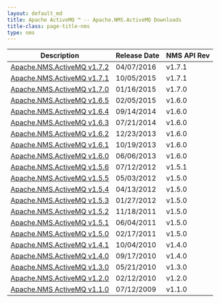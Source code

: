 ```yaml
---
layout: default_md
title: Apache ActiveMQ ™ -- Apache.NMS.ActiveMQ Downloads 
title-class: page-title-nms
type: nms
---
```


|Description|Release Date|NMS API Rev|
|---|---|---|
|[Apache.NMS.ActiveMQ v1.7.2](apachenmsactivemq-v172)|04/07/2016|v1.7.1
|[Apache.NMS.ActiveMQ v1.7.1](apachenmsactivemq-v171)|10/05/2015|v1.7.1
|[Apache.NMS.ActiveMQ v1.7.0](apachenmsactivemq-v170)|01/16/2015|v1.7.0
|[Apache.NMS.ActiveMQ v1.6.5](apachenmsactivemq-v165)|02/05/2015|v1.6.0
|[Apache.NMS.ActiveMQ v1.6.4](apachenmsactivemq-v164)|09/14/2014|v1.6.0
|[Apache.NMS.ActiveMQ v1.6.3](apachenmsactivemq-v163)|07/21/2014|v1.6.0
|[Apache.NMS.ActiveMQ v1.6.2](apachenmsactivemq-v162)|12/23/2013|v1.6.0
|[Apache.NMS.ActiveMQ v1.6.1](apachenmsactivemq-v161)|10/19/2013|v1.6.0
|[Apache.NMS.ActiveMQ v1.6.0](apachenmsactivemq-v160)|06/06/2013|v1.6.0
|[Apache.NMS.ActiveMQ v1.5.6](apachenmsactivemq-v156)|07/12/2012|v1.5.1
|[Apache.NMS.ActiveMQ v1.5.5](apachenmsactivemq-v155)|05/03/2012|v1.5.0
|[Apache.NMS.ActiveMQ v1.5.4](apachenmsactivemq-v154)|04/13/2012|v1.5.0
|[Apache.NMS.ActiveMQ v1.5.3](apachenmsactivemq-v153)|01/27/2012|v1.5.0
|[Apache.NMS.ActiveMQ v1.5.2](apachenmsactivemq-v152)|11/18/2011|v1.5.0
|[Apache.NMS.ActiveMQ v1.5.1](apachenmsactivemq-v151)|06/04/2011|v1.5.0
|[Apache.NMS.ActiveMQ v1.5.0](apachenmsactivemq-v150)|02/17/2011|v1.5.0
|[Apache.NMS.ActiveMQ v1.4.1](apachenmsactivemq-v141)|10/04/2010|v1.4.0
|[Apache.NMS.ActiveMQ v1.4.0](apachenmsactivemq-v140)|09/17/2010|v1.4.0
|[Apache.NMS.ActiveMQ v1.3.0](apachenmsactivemq-v130)|05/21/2010|v1.3.0
|[Apache.NMS.ActiveMQ v1.2.0](apachenmsactivemq-v120)|02/12/2010|v1.2.0
|[Apache.NMS ActiveMQ v1.1.0](apachenmsactivemq-v110)|07/12/2009|v1.1.0


